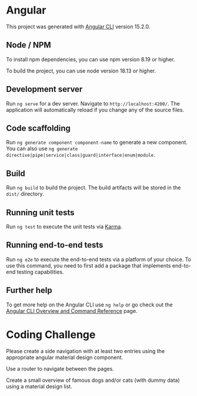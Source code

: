 # Angular

This project was generated with [Angular CLI](https://github.com/angular/angular-cli) version 15.2.0.

## Node / NPM
To install npm dependencies, you can use npm version 8.19 or higher.

To build the project, you can use node version 18.13 or higher.

## Development server

Run `ng serve` for a dev server. Navigate to `http://localhost:4200/`. The application will automatically reload if you change any of the source files.

## Code scaffolding

Run `ng generate component component-name` to generate a new component. You can also use `ng generate directive|pipe|service|class|guard|interface|enum|module`.

## Build

Run `ng build` to build the project. The build artifacts will be stored in the `dist/` directory.

## Running unit tests

Run `ng test` to execute the unit tests via [Karma](https://karma-runner.github.io).

## Running end-to-end tests

Run `ng e2e` to execute the end-to-end tests via a platform of your choice. To use this command, you need to first add a package that implements end-to-end testing capabilities.

## Further help

To get more help on the Angular CLI use `ng help` or go check out the [Angular CLI Overview and Command Reference](https://angular.io/cli) page.

# Coding Challenge
Please create a side navigation with at least two entries using the appropriate angular material design component.

Use a router to navigate between the pages.

Create a small overview of famous dogs and/or cats (with dummy data) using a material design list.
